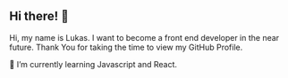 ## Hi there! 👋

<div size='20px'> Hi, my name is Lukas. I want to become a front end developer in the near future. Thank You for taking the time to view my GitHub Profile.
</div>


🌱 I’m currently learning Javascript and React.
<!--
**lukas-szarkowski/lukas-szarkowski** is a ✨ _special_ ✨ repository because its `README.md` (this file) appears on your GitHub profile.

Here are some ideas to get you started:

- 🔭 I’m currently working on ...
- 🌱 I’m currently learning ...
- 👯 I’m looking to collaborate on ...
- 🤔 I’m looking for help with ...
- 💬 Ask me about ...
- 📫 How to reach me: ...
- 😄 Pronouns: ...
- ⚡ Fun fact: ...
-->
